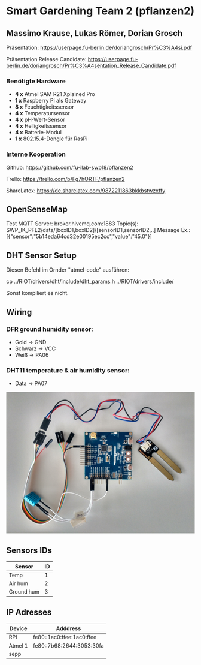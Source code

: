 # Smart Gardening Team 2 (pflanzen2)
## Massimo Krause, Lukas Römer, Dorian Grosch

Präsentation: https://userpage.fu-berlin.de/doriangrosch/Pr%C3%A4si.pdf

Präsentation Release Candidate: https://userpage.fu-berlin.de/doriangrosch/Pr%C3%A4sentation_Release_Candidate.pdf

### Benötigte Hardware

* **4 x** Atmel SAM R21 Xplained Pro 
* **1 x** Raspberry Pi als Gateway
* **8 x** Feuchtigkeitssensor
* **4 x** Temperatursensor
* **4 x** pH-Wert-Sensor
* **4 x** Helligkeitssensor
* **4 x** Batterie-Modul
* **1 x** 802.15.4-Dongle für RasPi

### Interne Kooperation

Github: https://github.com/fu-ilab-swp18/pflanzen2

Trello: https://trello.com/b/Fg7hORTF/pflanzen2

ShareLatex: https://de.sharelatex.com/9872211863bkkbstwzxffy

## OpenSenseMap

Test MQTT Server: broker.hivemq.com:1883
Topic(s): SWP_IK_PFL2/data/[boxID1,boxID2]/[sensorID1,sensorID2,..]
Message Ex.: [{"sensor":"5b14eda64cd32e00195ec2cc","value":"45.0"}]

## DHT Sensor Setup

Diesen Befehl im Ornder "atmel-code" ausführen:

cp ../RIOT/drivers/dht/include/dht_params.h ../RIOT/drivers/include/

Sonst kompiliert es nicht.

## Wiring

### DFR ground humidity sensor:
* Gold      -> GND
* Schwarz   -> VCC
* Weiß      -> PA06

### DHT11 temperature & air humidity sensor:
* Data      -> PA07

![wiring](doc/wiring.jpg)

## Sensors IDs

| Sensor | ID |
| --- | --- |
| Temp | 1 |
| Air hum | 2 |
| Ground hum | 3 |

## IP Adresses

| Device | Adddress |
| --- | --- |
| RPI | fe80::1ac0:ffee:1ac0:ffee |
| Atmel 1 | fe80::7b68:2644:3053:30fa |
| sepp | |
